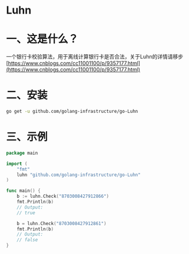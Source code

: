 # Luhn 

# 一、这是什么？
一个银行卡校验算法，用于离线计算银行卡是否合法，关于Luhn的详情请移步[https://www.cnblogs.com/cc11001100/p/9357177.html](https://www.cnblogs.com/cc11001100/p/9357177.html) 

# 二、安装

```bash
go get -u github.com/golang-infrastructure/go-Luhn
```

# 三、示例
```go
package main

import (
	"fmt"
	luhn "github.com/golang-infrastructure/go-Luhn"
)

func main() {
	b := luhn.Check("8703008427912866")
	fmt.Println(b)
	// Output:
	// true

	b = luhn.Check("8703008427912861")
	fmt.Println(b)
	// Output:
	// false
}
```

